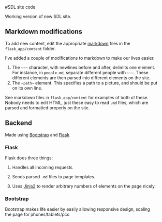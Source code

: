#SDL site code

Working version of new SDL site.

## Markdown modifications

To add new content, edit the appropriate [markdown](https://help.github.com/articles/markdown-basics/) files in the `flask_app/content` folder.

I've added a couple of modifications to markdown to make our lives easier.

1. The `~~~` character, with newlines before and after, delimits one element. For instance, in `people.md`, separate different people with `~~~`. These different elements are then parsed into different elements on the site.
2. The `~path~` element. This specifies a path to a picture, and should be put on its own line.

See markdown files in `flask_app/content` for examples of both of these. Nobody needs to edit HTML, just these easy to read `.md` files, which are parsed and formatted properly on the site.

## Backend

Made using [Bootstrap](http://twitter.github.io/bootstrap/) and [Flask](http://flask.pocoo.org/).

### Flask 

Flask does three things: 

1. Handles all incoming requests.

2. Sends parsed `.md` files to page templates.

3. Uses [Jinja2]() to render arbitrary numbers of elements on the page nicely.

### Bootstrap

Bootstrap makes life easier by easily allowing responsive design, scaling the page for phones/tablets/pcs. 